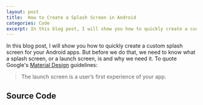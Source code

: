 ```yaml
---
layout: post
title:  How to Create a Splash Screen in Android
categories: Code
excerpt: In this blog post, I will show you how to quickly create a custom splash screen for your Android apps.
---
```


In this blog post, I will show you how to quickly create a custom splash screen for your Android apps. But before we do that, we need to know what a splash screen, or a launch screen, is and why we need it. To quote Google's [Material Design](https://material.io/design/communication/launch-screen.html) guidelines:
> The launch screen is a user’s first experience of your app.

## Source Code
<script src="https://gist.github.com/saifkhichi96/653778bf0332b1bf6a888a171dbb190b.js"></script>
